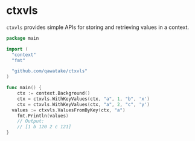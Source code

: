 # ctxvls

`ctxvls` provides simple APIs for storing and retrieving values in a context.

```go
package main

import (
  "context"
  "fmt"

  "github.com/qawatake/ctxvls"
)

func main() {
	ctx := context.Background()
	ctx = ctxvls.WithKeyValues(ctx, "a", 1, "b", 'x')
	ctx = ctxvls.WithKeyValues(ctx, "a", 2, "c", 'y')
  values := ctxvls.ValuesFromByKey(ctx, "a")
	fmt.Println(values)
	// Output:
	// [1 b 120 2 c 121]
}
```
